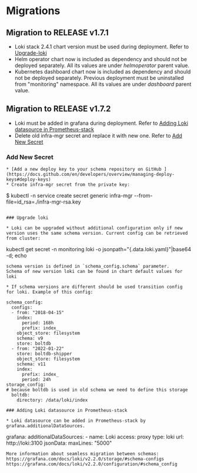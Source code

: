 # Migrations

## Migration to RELEASE v1.7.1
* Loki stack 2.4.1 chart version must be used during deployment. Refer to [Upgrade-loki](MIGRATION.md#upgrade-loki)
* Helm operator chart now is included as dependency and should not be deployed separately. All its values are under *helmoperator* parent value.
* Kubernetes dashboard chart now is included as dependency and should not be deployed separately. Previous deployment must be uninstalled from "monitoring" namespace. All its values are under *dashboard* parent value.

## Migration to RELEASE v1.7.2
* Loki must be added in grafana during deployment. Refer to [Adding Loki datasource in Prometheus-stack](MIGRATION.md#adding-loki-datasource-in-prometheus-stack)
* Delete old infra-mgr secret and replace it with new one. Refer to [Add New Secret](MIGRATION.md#add-new-secret)

### Add New Secret 

``` 
* [Add a new deploy key to your schema repository on GitHub ](https://docs.github.com/en/developers/overview/managing-deploy-keys#deploy-keys)
* Create infra-mgr secret from the private key:
```
$ kubectl -n service create secret generic infra-mgr --from-file=id_rsa=./infra-mgr-rsa.key
```

### Upgrade loki

* Loki can be upgraded without additional configuration only if new version uses the same schema version. Current config can be retrieved from cluster:
```
kubectl get secret -n monitoring loki -o jsonpath="{.data.loki\.yaml}"|base64 -d; echo
``` 
schema version is defined in `schema_config.schema` parameter.
Schema of new version loki can be found in chart default values for loki

* If schema versions are different should be used transition config for loki. Example of this config:
```
    schema_config:
      configs:
      - from: "2018-04-15"
        index:
          period: 168h
          prefix: index_
        object_store: filesystem
        schema: v9
        store: boltdb
      - from: "2022-01-22"
        store: boltdb-shipper
        object_store: filesystem
        schema: v11
        index:
          prefix: index_
          period: 24h
    storage_config:
    # because boltdb is used in old schema we need to define this storage
      boltdb:
        directory: /data/loki/index
``` 
### Adding Loki datasource in Prometheus-stack

* Loki datasource can be added in Prometheus-stack by grafana.additionalDataSources.
```
  grafana:
    additionalDataSources:
    - name: Loki
      access: proxy
      type: loki
      url: http://loki:3100
      jsonData:
        maxLines: "5000"
``` 
More information about seamless migration between schemas:
https://grafana.com/docs/loki/v2.2.0/storage/#schema-configs
https://grafana.com/docs/loki/v2.2.0/configuration/#schema_config